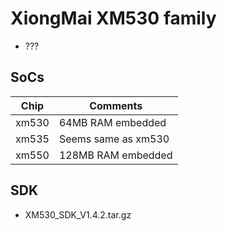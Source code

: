 # XiongMai XM530 family

* ???

## SoCs

|Chip |Comments|
|-----|--------|
|xm530|64MB RAM embedded|
|xm535|Seems same as xm530|
|xm550|128MB RAM embedded|

## SDK

* XM530_SDK_V1.4.2.tar.gz
